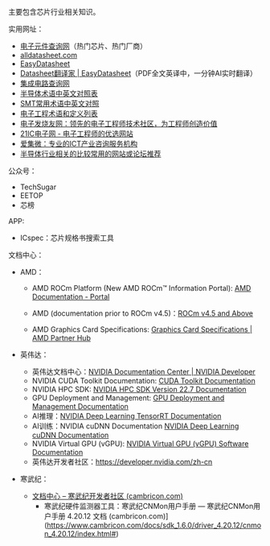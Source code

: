 主要包含芯片行业相关知识。

实用网址：

* [电子元件查询网](https://pdf.elecfans.com/)（热门芯片、热门厂商）
* [alldatasheet.com](https://www.alldatasheet.com/)
* [EasyDatasheet](https://easydatasheet.cn/)
* [Datasheet翻译家 | EasyDatasheet](https://easydatasheet.cn/translate)（PDF全文英译中，一分钟AI实时翻译）
* [集成电路查询网](https://www.datasheet5.com/)
* [半导体术语中英文对照表](https://zhuanlan.zhihu.com/p/115831075)
* [SMT常用术语中英文对照](http://www.fanyijia.com/news_view.asp?id=679)
* [电子工程术语和定义列表](https://www.maximintegrated.com/cn/glossary/definitions.mvp/terms/all)
* [电子发烧友网：领先的电子工程师技术社区，为工程师创造价值](http://www.elecfans.com/)
* [21IC电子网 - 电子工程师的优选网站](https://www.21ic.com/)
* [爱集微：专业的ICT产业咨询服务机构](https://laoyaoba.com/)
* [半导体行业相关的比较常用的网站或论坛推荐](https://www.zhihu.com/question/21125910)

公众号：

* TechSugar
* EETOP
* 芯榜

APP:

* ICspec：芯片规格书搜索工具

文档中心：

- AMD：

  * AMD ROCm Platform (New AMD ROCm™ Information Portal): [AMD Documentation - Portal](https://docs.amd.com/)

  * AMD (documentation prior to ROCm v4.5)：[ROCm v4.5 and Above](https://rocmdocs.amd.com/en/latest/index.html)

  * AMD Graphics Card Specifications: [Graphics Card Specifications | AMD Partner Hub](https://www.amd.com/en/partner/graphics)

- 英伟达：

  - 英伟达文档中心：[NVIDIA Documentation Center | NVIDIA Developer](https://docs.nvidia.com/)
  - NVIDIA CUDA Toolkit Documentation: [CUDA Toolkit Documentation](https://docs.nvidia.com/cuda/index.html)
  - NVIDIA HPC SDK: [NVIDIA HPC SDK Version 22.7 Documentation](https://docs.nvidia.com/hpc-sdk/index.html)

  * GPU Deployment and Management: [GPU Deployment and Management Documentation](https://docs.nvidia.com/deploy/index.html)
  * AI推理：[NVIDIA Deep Learning TensorRT Documentation](https://docs.nvidia.com/deeplearning/tensorrt/index.html)
  * AI训练：NVIDIA cuDNN Documentation [NVIDIA Deep Learning cuDNN Documentation](https://docs.nvidia.com/deeplearning/cudnn/index.html)
  * NVIDIA Virtual GPU (vGPU): [NVIDIA Virtual GPU (vGPU) Software Documentation](https://docs.nvidia.com/grid/index.html)
  * 英伟达开发者社区：https://developer.nvidia.com/zh-cn
  
- 寒武纪：

  - [文档中心 – 寒武纪开发者社区 (cambricon.com)](https://developer.cambricon.com/index/document/index/classid/3.html)
    - 寒武纪硬件监测器工具：寒武纪CNMon用户手册 — 寒武纪CNMon用户手册 4.20.12 文档 (cambricon.com)](https://www.cambricon.com/docs/sdk_1.6.0/driver_4.20.12/cnmon_4.20.12/index.html#)

